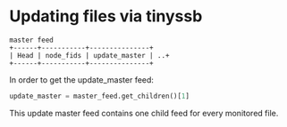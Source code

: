 # Updating files via tinyssb


```
master feed
+------+-----------+---------------+
| Head | node_fids | update_master | ..+
+------+-----------+---------------+
```

In order to get the update_master feed:
```python
update_master = master_feed.get_children()[1]
```

This update master feed contains one child feed for every monitored file.
